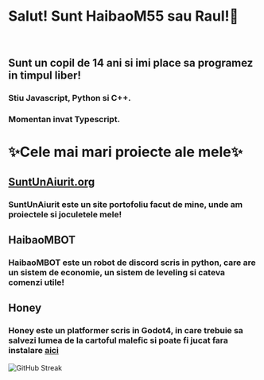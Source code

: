 <h1>Salut! Sunt HaibaoM55 sau Raul!👋</h1>
<br>
<h2>Sunt un copil de 14 ani si imi place sa programez in timpul liber!</h2>
<h3>Stiu Javascript, Python si C++.</h3>
<h3>Momentan invat Typescript.</h3>
<h1>✨Cele mai mari proiecte ale mele✨</h1>
<h2><a href = "https://suntunaiurit.org">SuntUnAiurit.org</a></h2>
<h3>SuntUnAiurit este un site portofoliu facut de mine, unde am proiectele si joculetele mele!</h3>
<h2>HaibaoMBOT</h2>
<h3>HaibaoMBOT este un robot de discord scris in python, care are un sistem de economie, un sistem de leveling si cateva comenzi utile!</h3>
<h2></a>Honey</h2>
<h3>Honey este un platformer scris in Godot4, in care trebuie sa salvezi lumea de la cartoful malefic si poate fi jucat fara instalare <a href = "https://suntunaiurit.org/honey">aici</a></h3>
<img src="https://streak-stats.demolab.com?user=HaibaoM55" alt="GitHub Streak" />
